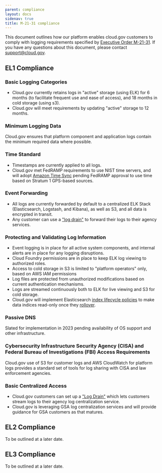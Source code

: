 ```yaml
---
parent: compliance
layout: docs
sidenav: true
title: M-21-31 compliance
---
```


This document outlines how our platform enables cloud.gov customers to comply with logging requirements specified by [Executive Order M-21-31](https://www.whitehouse.gov/wp-content/uploads/2021/08/M-21-31-Improving-the-Federal-Governments-Investigative-and-Remediation-Capabilities-Related-to-Cybersecurity-Incidents.pdf). If you have any questions about this document, please contact [support@cloud.gov](mailto:support@cloud.gov).

## EL1 Compliance

### Basic Logging Categories

- Cloud.gov currently retains logs in "active" storage (using ELK) for 6 months (to facilitate frequent use and ease of access), and 18 months in cold storage (using s3).
- Cloud.gov will meet requirements by updating "active" storage to 12 months.

### Minimum Logging Data

Cloud.gov ensures that platform component and application logs contain the minimum
required data where possible.

### Time Standard

- Timestamps are currently applied to all logs.
- Cloud.gov met FedRAMP requirements to use NIST time servers, and will adopt [Amazon Time Sync](https://aws.amazon.com/about-aws/whats-new/2017/11/introducing-the-amazon-time-sync-service/) pending FedRAMP approval to use time based on Stratum 1 GPS-based sources.

### Event Forwarding

- All logs are currently forwarded by default to a centralized ELK Stack (Elasticsearch, Logstash, and Kibana), as well as S3, and all data is encrypted in transit.
- Any customer can use a ["log drain"](https://cloud.gov/docs/deployment/logs/#how-to-automatically-copy-your-logs-elsewhere) to forward their logs to their agency services.

### Protecting and Validating Log Information

- Event logging is in place for all active system components, and internal alerts are in place for any logging disruptions.
- Cloud Foundry permissions are in place to keep ELK log viewing to authorized roles.
- Access to cold storage in S3 is limited to "platform operators" only, based on AWS IAM permissions
- Log files are protected from unauthorized modifications based on current authentication mechanisms.
- Logs are streamed continuously both to ELK for live viewing and S3 for cold storage.
- Cloud.gov will implement Elasticsearch [index lifecycle policies](https://www.elastic.co/guide/en/elasticsearch/reference/current/index-lifecycle-management.html) to make data indices read-only once they [rollover](https://www.elastic.co/guide/en/elasticsearch/reference/current/index-rollover.html).

### Passive DNS

Slated for implementation in 2023 pending availability of OS support and other infrastructure.

### Cybersecurity Infrastructure Security Agency (CISA) and Federal Bureau of Investigations (FBI) Access Requirements

Cloud.gov use of S3 for customer logs and AWS CloudWatch for platform logs provides a standard set of tools for log sharing with CISA and law enforcement agencies.

### Basic Centralized Access

- Cloud.gov customers can set up a ["Log Drain"](https://cloud.gov/docs/deployment/logs/#how-to-automatically-copy-your-logs-elsewhere) which lets customers stream logs to their agency log centralization service.
- Cloud.gov is leveraging GSA log centralization services and will provide guidance for GSA customers as that matures.

## EL2 Compliance

To be outlined at a later date.

## EL3 Compliance

To be outlined at a later date.
